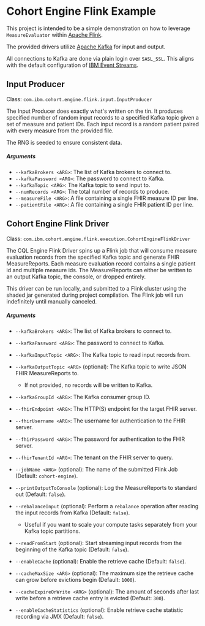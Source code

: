 Cohort Engine Flink Example
===========================
This project is intended to be a simple demonstration on how to leverage `MeasureEvaluator` within [Apache Flink](https://flink.apache.org/).

The provided drivers utilize [Apache Kafka](https://kafka.apache.org/) for input and output.

All connections to Kafka are done via plain login over `SASL_SSL`.
This aligns with the default configuration of [IBM Event Streams](https://www.ibm.com/cloud/event-streams).

Input Producer
--------------
Class: `com.ibm.cohort.engine.flink.input.InputProducer`

The Input Producer does exactly what's written on the tin.
It produces specified number of random input records to a specified Kafka topic given a set of measure and patient IDs.
Each input record is a random patient paired with every measure from the provided file.

The RNG is seeded to ensure consistent data.

##### Arguments
* `--kafkaBrokers <ARG>`: The list of Kafka brokers to connect to.
* `--kafkaPassword <ARG>`: The password to connect to Kafka.
* `--kafkaTopic <ARG>`: The Kafka topic to send input to.
* `--numRecords <ARG>`: The total number of records to produce.
* `--measureFile <ARG>`: A file containing a single FHIR measure ID per line.
* `--patientFile <ARG>`: A file containing a single FHIR patient ID per line.

Cohort Engine Flink Driver
--------------------------
Class: `com.ibm.cohort.engine.flink.execution.CohortEngineFlinkDriver`

The CQL Engine Flink Driver spins up a Flink job that will consume measure evaluation records from the specified
Kafka topic and generate FHIR MeasureReports.
Each measure evaluation record contains a single patient id and multiple measure ids.
The MeasureReports can either be written to an output Kafka topic, the console, or dropped entirely.

This driver can be run locally, and submitted to a Flink cluster using the shaded jar generated during project
compilation.
The Flink job will run indefinitely until manually canceled.

##### Arguments
* `--kafkaBrokers <ARG>`: The list of Kafka brokers to connect to.
* `--kafkaPassword <ARG>`: The password to connect to Kafka.
* `--kafkaInputTopic <ARG>`: The Kafka topic to read input records from.
* `--kafkaOutputTopic <ARG>` (optional): The Kafka topic to write JSON FHIR MeasureReports to.
    * If not provided, no records will be written to Kafka.
* `--kafkaGroupId <ARG>`: The Kafka consumer group ID.

* `--fhirEndpoint <ARG>`: The HTTP(S) endpoint for the target FHIR server.
* `--fhirUsername <ARG>`: The username for authentication to the FHIR server.
* `--fhirPassword <ARG>`: The password for authentication to the FHIR server.
* `--fhirTenantId <ARG>`: The tenant on the FHIR server to query.

* `--jobName <ARG>` (optional): The name of the submitted Flink Job (Default: `cohort-engine`).
* `--printOutputToConsole` (optional): Log the MeasureReports to standard out (Default: `false`).
* `--rebalanceInput` (optional): Perform a `rebalance` operation after reading the input records from Kafka (Default: `false`).
    * Useful if you want to scale your compute tasks separately from your Kafka topic partitions.
* `--readFromStart` (optional): Start streaming input records from the beginning of the Kafka topic (Default: `false`).

* `--enableCache` (optional): Enable the retrieve cache (Default: `false`).
* `--cacheMaxSize <ARG>` (optional): The maximum size the retrieve cache can grow before evictions begin (Default: `1000`).
* `--cacheExpireOnWrite <ARG>` (optional): The amount of seconds after last write before a retrieve cache entry is evicted (Default: `300`).
* `--enableCacheStatistics` (optional): Enable retrieve cache statistic recording via JMX (Default: `false`).